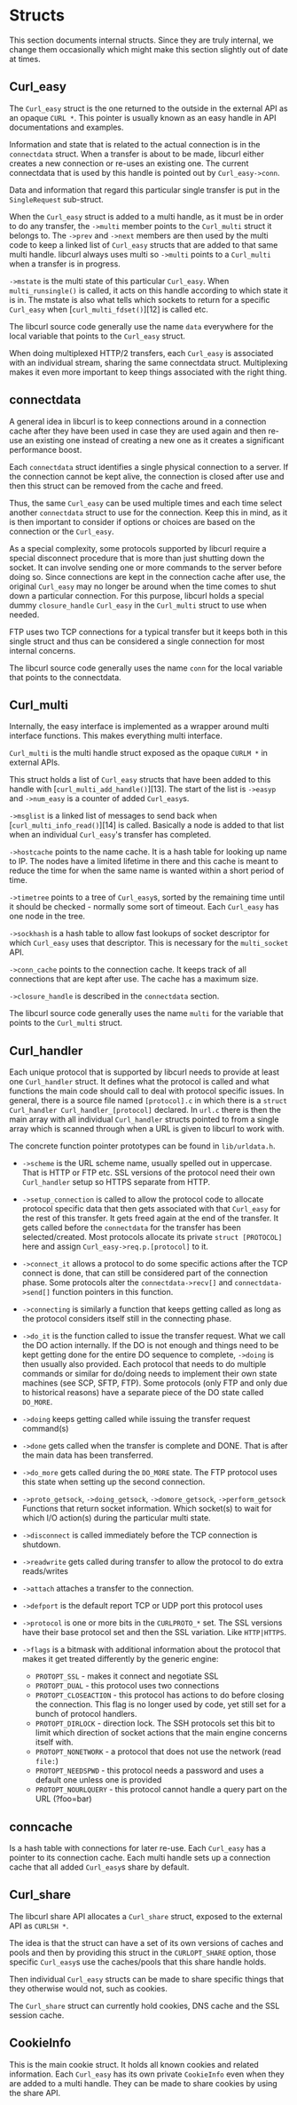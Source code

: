 # Structs

This section documents internal structs. Since they are truly internal, we
change them occasionally which might make this section slightly out of date at
times.

## Curl_easy

  The `Curl_easy` struct is the one returned to the outside in the external
  API as an opaque `CURL *`. This pointer is usually known as an easy handle
  in API documentations and examples.

  Information and state that is related to the actual connection is in the
  `connectdata` struct. When a transfer is about to be made, libcurl either
  creates a new connection or re-uses an existing one. The current connectdata
  that is used by this handle is pointed out by `Curl_easy->conn`.

  Data and information that regard this particular single transfer is put in
  the `SingleRequest` sub-struct.

  When the `Curl_easy` struct is added to a multi handle, as it must be in
  order to do any transfer, the `->multi` member points to the `Curl_multi`
  struct it belongs to. The `->prev` and `->next` members are then used by the
  multi code to keep a linked list of `Curl_easy` structs that are added to
  that same multi handle. libcurl always uses multi so `->multi` points to a
  `Curl_multi` when a transfer is in progress.

  `->mstate` is the multi state of this particular `Curl_easy`. When
  `multi_runsingle()` is called, it acts on this handle according to which
  state it is in. The mstate is also what tells which sockets to return for a
  specific `Curl_easy` when [`curl_multi_fdset()`][12] is called etc.

  The libcurl source code generally use the name `data` everywhere for the
  local variable that points to the `Curl_easy` struct.

  When doing multiplexed HTTP/2 transfers, each `Curl_easy` is associated with
  an individual stream, sharing the same connectdata struct. Multiplexing
  makes it even more important to keep things associated with the right thing.

## connectdata

  A general idea in libcurl is to keep connections around in a connection
  cache after they have been used in case they are used again and then re-use
  an existing one instead of creating a new one as it creates a significant
  performance boost.

  Each `connectdata` struct identifies a single physical connection to a
  server. If the connection cannot be kept alive, the connection is closed
  after use and then this struct can be removed from the cache and freed.

  Thus, the same `Curl_easy` can be used multiple times and each time select
  another `connectdata` struct to use for the connection. Keep this in mind,
  as it is then important to consider if options or choices are based on the
  connection or the `Curl_easy`.

  As a special complexity, some protocols supported by libcurl require a
  special disconnect procedure that is more than just shutting down the
  socket. It can involve sending one or more commands to the server before
  doing so. Since connections are kept in the connection cache after use, the
  original `Curl_easy` may no longer be around when the time comes to shut
  down a particular connection. For this purpose, libcurl holds a special
  dummy `closure_handle` `Curl_easy` in the `Curl_multi` struct to use when
  needed.

  FTP uses two TCP connections for a typical transfer but it keeps both in
  this single struct and thus can be considered a single connection for most
  internal concerns.

  The libcurl source code generally uses the name `conn` for the local
  variable that points to the connectdata.

## Curl_multi

  Internally, the easy interface is implemented as a wrapper around multi
  interface functions. This makes everything multi interface.

  `Curl_multi` is the multi handle struct exposed as the opaque `CURLM *` in
  external APIs.

  This struct holds a list of `Curl_easy` structs that have been added to this
  handle with [`curl_multi_add_handle()`][13]. The start of the list is
  `->easyp` and `->num_easy` is a counter of added `Curl_easy`s.

  `->msglist` is a linked list of messages to send back when
  [`curl_multi_info_read()`][14] is called. Basically a node is added to that
  list when an individual `Curl_easy`'s transfer has completed.

  `->hostcache` points to the name cache. It is a hash table for looking up
  name to IP. The nodes have a limited lifetime in there and this cache is
  meant to reduce the time for when the same name is wanted within a short
  period of time.

  `->timetree` points to a tree of `Curl_easy`s, sorted by the remaining time
  until it should be checked - normally some sort of timeout. Each `Curl_easy`
  has one node in the tree.

  `->sockhash` is a hash table to allow fast lookups of socket descriptor for
  which `Curl_easy` uses that descriptor. This is necessary for the
  `multi_socket` API.

  `->conn_cache` points to the connection cache. It keeps track of all
  connections that are kept after use. The cache has a maximum size.

  `->closure_handle` is described in the `connectdata` section.

  The libcurl source code generally uses the name `multi` for the variable that
  points to the `Curl_multi` struct.

## Curl_handler

  Each unique protocol that is supported by libcurl needs to provide at least
  one `Curl_handler` struct. It defines what the protocol is called and what
  functions the main code should call to deal with protocol specific issues.
  In general, there is a source file named `[protocol].c` in which there is a
  `struct Curl_handler Curl_handler_[protocol]` declared. In `url.c` there is
  then the main array with all individual `Curl_handler` structs pointed to
  from a single array which is scanned through when a URL is given to libcurl
  to work with.

  The concrete function pointer prototypes can be found in `lib/urldata.h`.

  - `->scheme` is the URL scheme name, usually spelled out in uppercase. That
    is HTTP or FTP etc. SSL versions of the protocol need their own
    `Curl_handler` setup so HTTPS separate from HTTP.

  - `->setup_connection` is called to allow the protocol code to allocate
    protocol specific data that then gets associated with that `Curl_easy` for
    the rest of this transfer. It gets freed again at the end of the transfer.
    It gets called before the `connectdata` for the transfer has been
    selected/created. Most protocols allocate its private `struct [PROTOCOL]`
    here and assign `Curl_easy->req.p.[protocol]` to it.

  - `->connect_it` allows a protocol to do some specific actions after the TCP
    connect is done, that can still be considered part of the connection
    phase. Some protocols alter the `connectdata->recv[]` and
    `connectdata->send[]` function pointers in this function.

  - `->connecting` is similarly a function that keeps getting called as long
    as the protocol considers itself still in the connecting phase.

  - `->do_it` is the function called to issue the transfer request. What we
    call the DO action internally. If the DO is not enough and things need to
    be kept getting done for the entire DO sequence to complete, `->doing` is
    then usually also provided. Each protocol that needs to do multiple
    commands or similar for do/doing needs to implement their own state
    machines (see SCP, SFTP, FTP). Some protocols (only FTP and only due to
    historical reasons) have a separate piece of the DO state called
    `DO_MORE`.

  - `->doing` keeps getting called while issuing the transfer request
    command(s)

  - `->done` gets called when the transfer is complete and DONE. That is after
    the main data has been transferred.

  - `->do_more` gets called during the `DO_MORE` state. The FTP protocol uses
    this state when setting up the second connection.

  - `->proto_getsock`, `->doing_getsock`, `->domore_getsock`,
    `->perform_getsock` Functions that return socket information. Which
    socket(s) to wait for which I/O action(s) during the particular multi
    state.

  - `->disconnect` is called immediately before the TCP connection is
    shutdown.

  - `->readwrite` gets called during transfer to allow the protocol to do
    extra reads/writes

  - `->attach` attaches a transfer to the connection.

  - `->defport` is the default report TCP or UDP port this protocol uses

  - `->protocol` is one or more bits in the `CURLPROTO_*` set. The SSL
    versions have their base protocol set and then the SSL variation. Like
    `HTTP|HTTPS`.

  - `->flags` is a bitmask with additional information about the protocol that
    makes it get treated differently by the generic engine:
    - `PROTOPT_SSL` - makes it connect and negotiate SSL
    - `PROTOPT_DUAL` - this protocol uses two connections
    - `PROTOPT_CLOSEACTION` - this protocol has actions to do before closing
      the connection. This flag is no longer used by code, yet still set for a
      bunch of protocol handlers.
    - `PROTOPT_DIRLOCK` - direction lock. The SSH protocols set this bit to
      limit which direction of socket actions that the main engine concerns
      itself with.
    - `PROTOPT_NONETWORK` - a protocol that does not use the network (read
      `file:`)
    - `PROTOPT_NEEDSPWD` - this protocol needs a password and uses a default
      one unless one is provided
    - `PROTOPT_NOURLQUERY` - this protocol cannot handle a query part on the
      URL (?foo=bar)

## conncache

  Is a hash table with connections for later re-use. Each `Curl_easy` has a
  pointer to its connection cache. Each multi handle sets up a connection
  cache that all added `Curl_easy`s share by default.

## Curl_share

  The libcurl share API allocates a `Curl_share` struct, exposed to the
  external API as `CURLSH *`.

  The idea is that the struct can have a set of its own versions of caches and
  pools and then by providing this struct in the `CURLOPT_SHARE` option, those
  specific `Curl_easy`s use the caches/pools that this share handle holds.

  Then individual `Curl_easy` structs can be made to share specific things
  that they otherwise would not, such as cookies.

  The `Curl_share` struct can currently hold cookies, DNS cache and the SSL
  session cache.

## CookieInfo

  This is the main cookie struct. It holds all known cookies and related
  information. Each `Curl_easy` has its own private `CookieInfo` even when
  they are added to a multi handle. They can be made to share cookies by using
  the share API.

